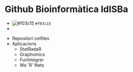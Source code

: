 # Github Bioinformàtica IdISBa
- ![#f03c15](https://placehold.co/15x15/f03c15/f03c15.png) `#f03c15`
- 
* Repositori celfiles
* Aplicacions
  * StatRadaR
  * Graphomics
  * FunIntegrer
  * We 'R' Nets


